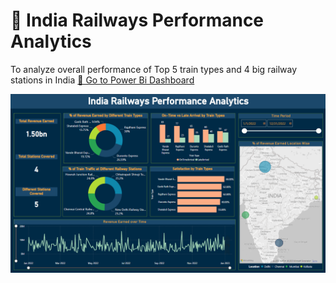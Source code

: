 # 🚂 **India Railways Performance Analytics**

To analyze overall performance of Top 5 train types and 4 big railway stations in India
[🎈 Go to Power Bi Dashboard](https://app.powerbi.com/view?r=eyJrIjoiNzczMDBhYzktNDc5Zi00ODJhLWIyY2QtYTJkOTk4M2IwZTVhIiwidCI6IjczYzUwNTk4LTljOGUtNDU3NS1iMmQ1LTNmOTBiNTQxOGRjYyIsImMiOjEwfQ%3D%3D&fbclid=IwAR1s6YE-8SaFCpqDYWjL-K8u734Y-ZcqeLuXymP-FvRzRwcrfYUPbbBVogU)

![](image/Dashboard_Preview.png)
